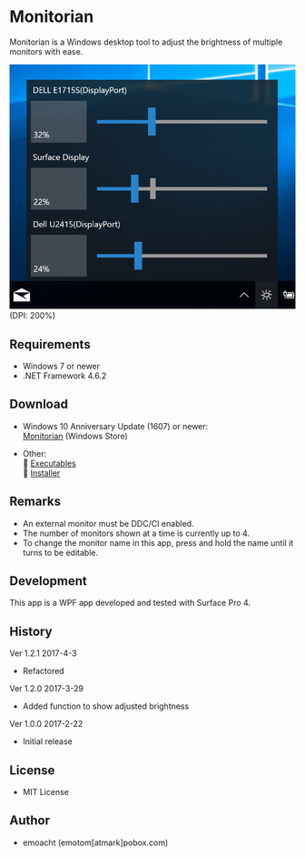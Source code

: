 ﻿Monitorian
==========

Monitorian is a Windows desktop tool to adjust the brightness of multiple monitors with ease.

![Screenshot](Images/Screenshot2.png)<br>
(DPI: 200%)

## Requirements

 * Windows 7 or newer
 * .NET Framework 4.6.2

## Download

 * Windows 10 Anniversary Update (1607) or newer:<br>
[Monitorian](https://www.microsoft.com/store/apps/9nw33j738bl0) (Windows Store)

 * Other:<br>
:floppy_disk: [Executables](https://github.com/emoacht/Monitorian/releases/download/1.2.1-Executables/Monitorian121.zip)<br>
:floppy_disk: [Installer](https://github.com/emoacht/Monitorian/releases/download/1.2.1-Installer/MonitorianInstaller121.zip)

## Remarks

 - An external monitor must be DDC/CI enabled.
 - The number of monitors shown at a time is currently up to 4.
 - To change the monitor name in this app, press and hold the name until it turns to be editable.

## Development

This app is a WPF app developed and tested with Surface Pro 4.

## History

Ver 1.2.1 2017-4-3

 - Refactored

Ver 1.2.0 2017-3-29

 - Added function to show adjusted brightness

Ver 1.0.0 2017-2-22

 - Initial release

## License

 - MIT License

## Author

 - emoacht (emotom[atmark]pobox.com)

